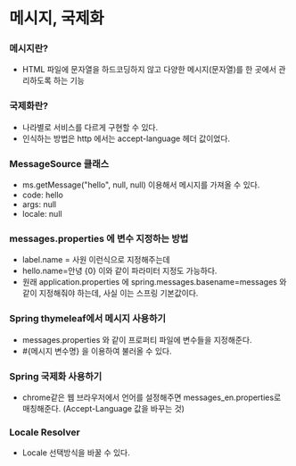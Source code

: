 # 메시지, 국제화

### 메시지란?
- HTML 파일에 문자열을 하드코딩하지 않고 다양한 메시지(문자열)를 한 곳에서 관리하도록 하는 기능
### 국제화란?
- 나라별로 서비스를 다르게 구현할 수 있다.
- 인식하는 방법은 http 에서는 accept-language 헤더 값이었다.

### MessageSource 클래스
- ms.getMessage("hello", null, null) 이용해서 메시지를 가져올 수 있다.
- code: hello
- args: null
- locale: null

### messages.properties 에 변수 지정하는 방법
- label.name = 사원 이런식으로 지정해주는데
- hello.name=안녕 {0} 이와 같이 파라미터 지정도 가능하다.
- 원래 application.properties 에 spring.messages.basename=messages 와 같이 지정해줘야 하는데, 사실 이는 스프링 기본값이다.

### Spring thymeleaf에서 메시지 사용하기
- messages.properties 와 같이 프로퍼티 파일에 변수들을 지정해준다.
- #{메시지 변수명} 을 이용하여 불러올 수 있다.

### Spring 국제화 사용하기
 - chrome같은 웹 브라우저에서 언어를 설정해주면 messages_en.properties로 매칭해준다. (Accept-Language 값을 바꾸는 것)

### Locale Resolver
- Locale 선택방식을 바꿀 수 있다.
